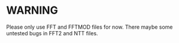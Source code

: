 # WARNING

Please only use FFT and FFTMOD files for now. There maybe some untested bugs in FFT2 and NTT files.
